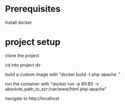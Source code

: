 # Prerequisites
install docker

# project setup

clone the project

cd into project dir

build a custom image with "docker build -t php-apache ."


run the container with "docker run -p 80:80 -v absolute_path_to_scr:/var/www/html php-apache"


navigate to http://localhost

